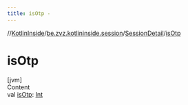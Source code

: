 ```yaml
---
title: isOtp -
---
```

//[KotlinInside](../../index.md)/[be.zvz.kotlininside.session](../index.md)/[SessionDetail](index.md)/[isOtp](is-otp.md)

# isOtp

[jvm]  
Content  
val [isOtp](is-otp.md): [Int](https://kotlinlang.org/api/latest/jvm/stdlib/kotlin/-int/index.html)  



